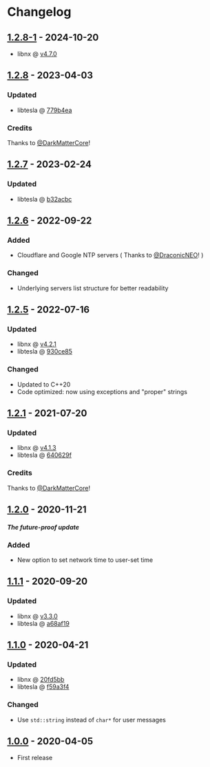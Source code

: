 # Changelog

## [1.2.8-1] - 2024-10-20

- libnx @ [v4.7.0](https://github.com/switchbrew/libnx/releases/tag/v4.7.0)

## [1.2.8] - 2023-04-03

### Updated

- libtesla @ [779b4ea](https://github.com/WerWolv/libtesla/commit/779b4ead7df6b277b947a535544aa519785c437e)

### Credits

Thanks to [@DarkMatterCore](https://github.com/DarkMatterCore)!

## [1.2.7] - 2023-02-24

### Updated

- libtesla @ [b32acbc](https://github.com/WerWolv/libtesla/commit/b32acbca64c78bf37bc456bd386cd6b7148842c81)

## [1.2.6] - 2022-09-22

### Added

- Cloudflare and Google NTP servers ( Thanks to [@DraconicNEO](https://github.com/DraconicNEO)! )

### Changed

- Underlying servers list structure for better readability

## [1.2.5] - 2022-07-16

### Updated

- libnx @ [v4.2.1](https://github.com/switchbrew/libnx/releases/tag/v4.2.1)
- libtesla @ [930ce85](https://github.com/WerWolv/libtesla/commit/930ce85a1718e0724c146dd8dbb78d7483711231)

### Changed

- Updated to C++20
- Code optimized: now using exceptions and "proper" strings

## [1.2.1] - 2021-07-20

### Updated

- libnx @ [v4.1.3](https://github.com/switchbrew/libnx/releases/tag/v4.1.3)
- libtesla @ [640629f](https://github.com/WerWolv/libtesla/commit/a68af19eda8e2b1d51008a2e1a1b71649460f901)

### Credits

Thanks to [@DarkMatterCore](https://github.com/DarkMatterCore)!

## [1.2.0] - 2020-11-21

#### _The future-proof update_

### Added

- New option to set network time to user-set time

## [1.1.1] - 2020-09-20

### Updated

- libnx @ [v3.3.0](https://github.com/switchbrew/libnx/releases/tag/v3.3.0)
- libtesla @ [a68af19](https://github.com/WerWolv/libtesla/commit/a68af19eda8e2b1d51008a2e1a1b71649460f901)

## [1.1.0] - 2020-04-21

### Updated

- libnx @ [20fd5bb](https://github.com/switchbrew/libnx/commit/20fd5bb9a21cd0c8bcea0cc7cc84640f8de714e6)
- libtesla @ [f59a3f4](https://github.com/WerWolv/libtesla/commit/f59a3f44d46a70ac62b9b1098635d6cb36e18e38)

### Changed

- Use `std::string` instead of `char*` for user messages

## [1.0.0] - 2020-04-05

- First release

[1.2.8-1]: https://github.com/nedex/QuickNTP/compare/1.2.8...1.2.8-1
[1.2.8]: https://github.com/nedex/QuickNTP/compare/1.2.7...1.2.8
[1.2.7]: https://github.com/nedex/QuickNTP/compare/1.2.6...1.2.7
[1.2.6]: https://github.com/nedex/QuickNTP/compare/1.2.5...1.2.6
[1.2.5]: https://github.com/nedex/QuickNTP/compare/1.2.1...1.2.5
[1.2.1]: https://github.com/nedex/QuickNTP/compare/1.2.0...1.2.1
[1.2.0]: https://github.com/nedex/QuickNTP/compare/1.1.1...1.2.0
[1.1.1]: https://github.com/nedex/QuickNTP/compare/1.1.0...1.1.1
[1.1.0]: https://github.com/nedex/QuickNTP/compare/1.0.0...1.1.0
[1.0.0]: https://github.com/nedex/QuickNTP/releases/tag/1.0.0
